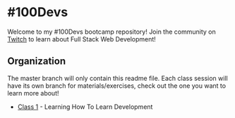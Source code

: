 # #100Devs

Welcome to my #100Devs bootcamp repository! Join the community on [Twitch](https://twitch.tv/learnwithleon) to learn about Full Stack Web Development!

## Organization

The master branch will only contain this readme file. Each class session will have its own branch for materials/exercises, check out the one you want to learn more about!

- [Class 1]() - Learning How To Learn Development
